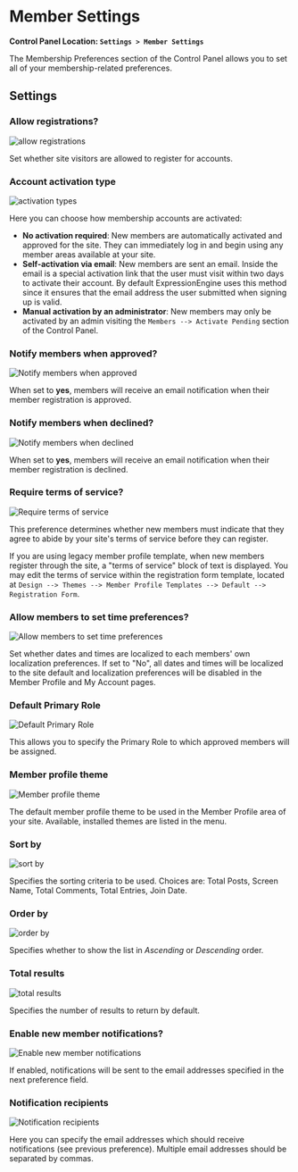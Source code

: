 <!--
    This source file is part of the open source project
    ExpressionEngine User Guide (https://github.com/ExpressionEngine/ExpressionEngine-User-Guide)

    @link      https://expressionengine.com/
    @copyright Copyright (c) 2003-2020, Packet Tide, LLC (https://packettide.com)
    @license   https://expressionengine.com/license Licensed under Apache License, Version 2.0
-->

# Member Settings

**Control Panel Location: `Settings > Member Settings`**

The Membership Preferences section of the Control Panel allows you to set all of your membership-related preferences.

## Settings

### Allow registrations?

![allow registrations](/_images/members_allow_registrations.png)

Set whether site visitors are allowed to register for accounts.

### Account activation type

![activation types](/_images/members_activation_type.png)

Here you can choose how membership accounts are activated:

- **No activation required**: New members are automatically activated and approved for the site. They can immediately log in and begin using any member areas available at your site.
- **Self-activation via email**: New members are sent an email. Inside the email is a special activation link that the user must visit within two days to activate their account. By default ExpressionEngine uses this method since it ensures that the email address the user submitted when signing up is valid.
- **Manual activation by an administrator**: New members may only be activated by an admin visiting the `Members --> Activate Pending` section of the Control Panel.

### Notify members when approved?

![Notify members when approved](/_images/members_notify_approval.png)

When set to **yes**, members will receive an email notification when their member registration is approved.

### Notify members when declined?

![Notify members when declined](/_images/members_notify_decline.png)

When set to **yes**, members will receive an email notification when their member registration is declined.

### Require terms of service?

![Require terms of service](/_images/members_require_terms.png)

This preference determines whether new members must indicate that they agree to abide by your site's terms of service before they can register. 

If you are using legacy member profile template, when new members register through the site, a "terms of service" block of text is displayed. You may edit the terms of service within the registration form template, located at `Design --> Themes --> Member Profile Templates --> Default --> Registration Form`.

### Allow members to set time preferences?

![Allow members to set time preferences](/_images/members_time_prefs.png)

Set whether dates and times are localized to each members' own localization preferences. If set to "No", all dates and times will be localized to the site default and localization preferences will be disabled in the Member Profile and My Account pages.

### Default Primary Role

![Default Primary Role](/_images/members_default_role.png)

This allows you to specify the Primary Role to which approved members will be assigned.

### Member profile theme

![Member profile theme](/_images/member_profile_theme.png)

The default member profile theme to be used in the Member Profile area of your site. Available, installed themes are listed in the menu.

### Sort by

![sort by](/_images/member_sort_by.png)

Specifies the sorting criteria to be used. Choices are: Total Posts, Screen Name, Total Comments, Total Entries, Join Date.

### Order by

![order by](/_images/member_order_by.png)

Specifies whether to show the list in _Ascending_ or _Descending_ order.

### Total results

![total results](/_images/member_total_results.png)

Specifies the number of results to return by default.

### Enable new member notifications?

![Enable new member notifications](/_images/member_new_notifications.png)

If enabled, notifications will be sent to the email addresses specified in the next preference field.

### Notification recipients

![Notification recipients](/_images/member_notification_recipients.png)

Here you can specify the email addresses which should receive notifications (see previous preference). Multiple email addresses should be separated by commas.

